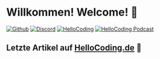 # Willkommen! Welcome! 👋

[![Github](https://img.shields.io/github/followers/fschuermeyer?label=Github%20Followers&style=for-the-badge)](https://github.com/fschuermeyer/)
[![Discord](https://img.shields.io/discord/530141674463035402?label=HelloCoding%20Discord&logo=Discord&logoColor=%23ffffff&style=for-the-badge)](https://hellocoding.de/discord)
[![HelloCoding](https://img.shields.io/endpoint?style=for-the-badge&url=https%3A%2F%2Fhellocoding.de%2Fapi%2Fbadge%2Ffelix-schuermeyer)](https://hellocoding.de/autor/felix-schuermeyer/)
[![HelloCoding Podcast](https://img.shields.io/endpoint?style=for-the-badge&url=https%3A%2F%2Fhellocoding.de%2Fapi%2Fbadge%2Ffelix-schuermeyer%2Fpodcast)](https://hellocoding.de/podcast/)

## Letzte Artikel auf [HelloCoding.de](https://hellocoding.de/) 🧠
